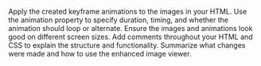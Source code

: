Apply the created keyframe animations to the images in your HTML.
Use the animation property to specify duration, timing, and whether the animation should loop or alternate.
Ensure the images and animations look good on different screen sizes.
Add comments throughout your HTML and CSS to explain the structure and functionality.
Summarize what changes were made and how to use the enhanced image viewer.